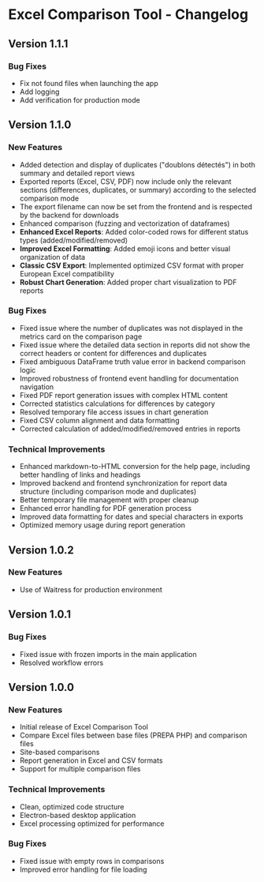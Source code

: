 # Excel Comparison Tool - Changelog

## Version 1.1.1

### Bug Fixes
- Fix not found files when launching the app
- Add logging
- Add verification for production mode

## Version 1.1.0

### New Features
- Added detection and display of duplicates ("doublons détectés") in both summary and detailed report views
- Exported reports (Excel, CSV, PDF) now include only the relevant sections (differences, duplicates, or summary) according to the selected comparison mode
- The export filename can now be set from the frontend and is respected by the backend for downloads
- Enhanced comparison (fuzzing and vectorization of dataframes)
- **Enhanced Excel Reports**: Added color-coded rows for different status types (added/modified/removed)
- **Improved Excel Formatting**: Added emoji icons and better visual organization of data
- **Classic CSV Export**: Implemented optimized CSV format with proper European Excel compatibility
- **Robust Chart Generation**: Added proper chart visualization to PDF reports

### Bug Fixes
- Fixed issue where the number of duplicates was not displayed in the metrics card on the comparison page
- Fixed issue where the detailed data section in reports did not show the correct headers or content for differences and duplicates
- Fixed ambiguous DataFrame truth value error in backend comparison logic
- Improved robustness of frontend event handling for documentation navigation
- Fixed PDF report generation issues with complex HTML content
- Corrected statistics calculations for differences by category
- Resolved temporary file access issues in chart generation
- Fixed CSV column alignment and data formatting
- Corrected calculation of added/modified/removed entries in reports

### Technical Improvements
- Enhanced markdown-to-HTML conversion for the help page, including better handling of links and headings
- Improved backend and frontend synchronization for report data structure (including comparison mode and duplicates)
- Better temporary file management with proper cleanup
- Enhanced error handling for PDF generation process
- Improved data formatting for dates and special characters in exports
- Optimized memory usage during report generation

## Version 1.0.2

### New Features
- Use of Waitress for production environment

## Version 1.0.1

### Bug Fixes
- Fixed issue with frozen imports in the main application
- Resolved workflow errors

## Version 1.0.0

### New Features
- Initial release of Excel Comparison Tool
- Compare Excel files between base files (PREPA PHP) and comparison files
- Site-based comparisons
- Report generation in Excel and CSV formats
- Support for multiple comparison files

### Technical Improvements
- Clean, optimized code structure
- Electron-based desktop application
- Excel processing optimized for performance

### Bug Fixes
- Fixed issue with empty rows in comparisons
- Improved error handling for file loading